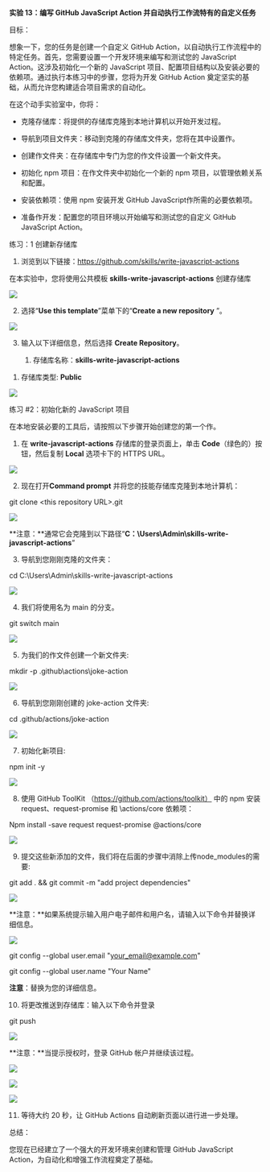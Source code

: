 **实验 13：编写 GitHub JavaScript Action
并自动执行工作流特有的自定义任务**

目标：

想象一下，您的任务是创建一个自定义 GitHub
Action，以自动执行工作流程中的特定任务。首先，您需要设置一个开发环境来编写和测试您的
JavaScript Action。这涉及初始化一个新的 JavaScript
项目、配置项目结构以及安装必要的依赖项。通过执行本练习中的步骤，您将为开发
GitHub Action 奠定坚实的基础，从而允许您构建适合项目需求的自动化。

在这个动手实验室中，你将：

- 克隆存储库：将提供的存储库克隆到本地计算机以开始开发过程。

- 导航到项目文件夹：移动到克隆的存储库文件夹，您将在其中设置作。

- 创建作文件夹：在存储库中专门为您的作文件设置一个新文件夹。

- 初始化 npm 项目：在作文件夹中初始化一个新的 npm
  项目，以管理依赖关系和配置。

- 安装依赖项：使用 npm 安装开发 GitHub JavaScript作所需的必要依赖项。

- 准备作开发：配置您的项目环境以开始编写和测试您的自定义 GitHub
  JavaScript Action。

练习：1 创建新存储库

1.  浏览到以下链接：https://github.com/skills/write-javascript-actions

在本实验中，您将使用公共模板 **skills-write-javascript-actions**
创建存储库

![](./media/image1.jpeg)

2.  选择“**Use this template**”菜单下的“**Create a new repository** ”。 

![](./media/image2.jpeg)

3.  输入以下详细信息，然后选择 **Create Repository**。

    1.  存储库名称：**skills-write-javascript-actions**

<!-- -->

1.  存储库类型: **Public**

![](./media/image3.jpeg)

练习 \#2：初始化新的 JavaScript 项目

在本地安装必要的工具后，请按照以下步骤开始创建您的第一个作。

1.  在 **write-javascript-actions** 存储库的登录页面上，单击
    **Code**（绿色的）按钮，然后复制 **Local** 选项卡下的 HTTPS URL。 

![](./media/image4.jpeg)

2.  现在打开**Command prompt** 并将您的技能存储库克隆到本地计算机：

git clone \<this repository URL\>.git

![](./media/image5.jpeg)

**注意：**通常它会克隆到以下路径“**C：\Users\Admin\skills-write-javascript-actions**”

3.  导航到您刚刚克隆的文件夹：

cd C:\Users\Admin\skills-write-javascript-actions

![](./media/image6.jpeg)

4.  我们将使用名为 main 的分支。

git switch main

![](./media/image7.jpeg)

5.  为我们的作文件创建一个新文件夹:

mkdir -p .github\actions\joke-action

![](./media/image8.jpeg)

6.  导航到您刚刚创建的 joke-action 文件夹:

cd .github/actions/joke-action

![](./media/image9.jpeg)

7.  初始化新项目:

npm init -y

![](./media/image10.jpeg)

8.  使用 GitHub ToolKit （https://github.com/actions/toolkit） 中的 npm
    安装 request、request-promise 和 \\actions/core 依赖项：

Npm install -save request request-promise @actions/core

![](./media/image11.jpeg)

9.  提交这些新添加的文件，我们将在后面的步骤中消除上传node_modules的需要:

git add . && git commit -m "add project dependencies"

![](./media/image12.jpeg)

**注意：**如果系统提示输入用户电子邮件和用户名，请输入以下命令并替换详细信息。

![](./media/image13.jpeg)

git config --global user.email "your_email@example.com"

git config --global user.name "Your Name"

**注意**：替换为您的详细信息。

10. 将更改推送到存储库：输入以下命令并登录

git push

![](./media/image14.jpeg)

**注意：**当提示授权时，登录 GitHub 帐户并继续该过程。

![](./media/image15.jpeg)

![](./media/image16.jpeg)

![](./media/image17.jpeg)

11. 等待大约 20 秒，让 GitHub Actions 自动刷新页面以进行进一步处理。

总结：

您现在已经建立了一个强大的开发环境来创建和管理 GitHub JavaScript
Action，为自动化和增强工作流程奠定了基础。

